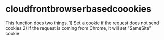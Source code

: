 # cloudfrontbrowserbasedcoookies
This function does two things. 1) Set a cookie if the request does not send cookies 2) If the request is coming from Chrome, it will set "SameSite" cookie
